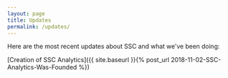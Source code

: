 ```yaml
---
layout: page
title: Updates
permalink: /updates/
---
```


Here are the most recent updates about SSC and what we've been doing:

<!-- TODO: Inject posts from _post here using for loop in ruby. -->

[Creation of SSC Analytics]({{ site.baseurl }}{% post_url 2018-11-02-SSC-Analytics-Was-Founded %})

